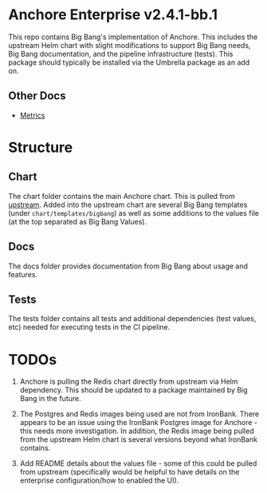 # Anchore Enterprise v2.4.1-bb.1

This repo contains Big Bang's implementation of Anchore. This includes the upstream Helm chart with slight modifications to support Big Bang needs, 
Big Bang documentation, and the pipeline infrastructure (tests). This package should typically be installed via the Umbrella package as an add on.

## Other Docs

- [Metrics](./metrics.md)

# Structure

## Chart

The chart folder contains the main Anchore chart. This is pulled from [upstream](https://github.com/anchore/anchore-charts/tree/master/stable/anchore-engine). 
Added into the upstream chart are several Big Bang templates (under `chart/templates/bigbang`) as well as some additions to the values file (at the top separated 
as Big Bang Values).

## Docs

The docs folder provides documentation from Big Bang about usage and features.

## Tests

The tests folder contains all tests and additional dependencies (test values, etc) needed for executing tests in the CI pipeline.

# TODOs

1. Anchore is pulling the Redis chart directly from upstream via Helm dependency. This should be updated to a package maintained by Big Bang in the future.

2. The Postgres and Redis images being used are not from IronBank. There appears to be an issue using the IronBank Postgres image for Anchore - this needs 
more investigation. In addition, the Redis image being pulled from the upstream Helm chart is several versions beyond what IronBank contains.

3. Add README details about the values file - some of this could be pulled from upstream (specifically would be helpful to have details on the 
enterprise configuration/how to enabled the UI).
